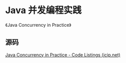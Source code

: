 # Java 并发编程实践
《Java Concurrency in Practice》

## 源码
[Java Concurrency in Practice - Code Listings (jcip.net)](https://jcip.net/listings.html)